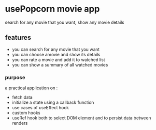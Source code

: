 # usePopcorn movie app

search for any movie that you want, show any movie details

## features

- you can search for any movie that you want
- you can choose amovie and show its details
- you can rate a movie and add it to watched list
- you can show a summary of all watched movies

### purpose

a practical application on :

- fetch data
- initialize a state using a callback function
- use cases of useEffect hook
- custom hooks
- useRef hook both to select DOM element and to persist data between renders
